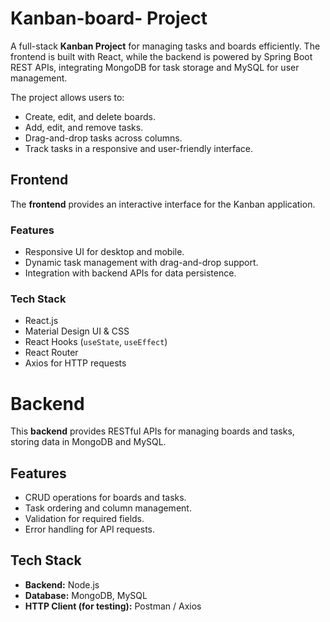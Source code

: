 # Kanban-board- Project

A full-stack **Kanban Project** for managing tasks and boards efficiently. The frontend is built with React, while the backend is powered by Spring Boot REST APIs, integrating MongoDB for task storage and MySQL for user management.  

The project allows users to:
- Create, edit, and delete boards.
- Add, edit, and remove tasks.
- Drag-and-drop tasks across columns.
- Track tasks in a responsive and user-friendly interface.



## Frontend

The **frontend** provides an interactive interface for the Kanban application.

### Features
- Responsive UI for desktop and mobile.
- Dynamic task management with drag-and-drop support.
- Integration with backend APIs for data persistence.

### Tech Stack
- React.js
- Material Design UI & CSS
- React Hooks (`useState`, `useEffect`)
- React Router
- Axios for HTTP requests



# Backend

This **backend** provides RESTful APIs for managing boards and tasks, storing data in MongoDB and MySQL.

## Features
- CRUD operations for boards and tasks.
- Task ordering and column management.
- Validation for required fields.
- Error handling for API requests.

## Tech Stack
- **Backend:** Node.js
- **Database:** MongoDB, MySQL
- **HTTP Client (for testing):** Postman / Axios